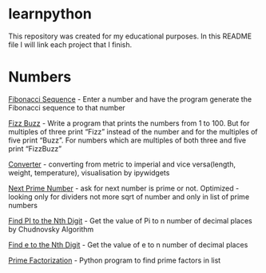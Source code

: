# learnpython
This repository was created for my educational purposes. In this README file I will link each project that I finish. 
# Numbers

[Fibonacci Sequence](https://github.com/mufteevir/learnpython/blob/master/Numbers/fibonacci_sequence.py) - Enter a number and have the program generate the Fibonacci sequence to that number

[Fizz Buzz](https://github.com/mufteevir/learnpython/blob/master/Text/fizz_buzz.py) - Write a program that prints the numbers from 1 to 100. But for multiples of three print “Fizz” instead of the number and for the multiples of five print “Buzz”. For numbers which are multiples of both three and five print “FizzBuzz”

[Converter](https://github.com/mufteevir/learnpython/tree/master/Numbers/Converter%20to%20US%20units%20ipywidgets) - converting from metric to imperial and vice versa(length, weight, temperature), visualisation by ipywidgets

[Next Prime Number](https://github.com/mufteevir/learnpython/blob/master/Numbers/next_prime_number.py) - ask for next number is prime or not. Optimized - looking only for dividers not more sqrt of number and only in list of prime numbers

[Find PI to the Nth Digit](https://github.com/mufteevir/learnpython/blob/master/Numbers/Find%20PI%20to%20the%20Nth%20Digit.py) - Get the value of Pi to n number of decimal places by Chudnovsky Algorithm

[Find e to the Nth Digit](https://github.com/mufteevir/learnpython/blob/master/Numbers/Find%20e%20to%20the%20Nth%20Digit.py) - Get the value of e to n number of decimal places

[Prime Factorization](https://github.com/mufteevir/learnpython/blob/master/Numbers/Prime%20Factorization.py) - Python program to find prime factors in list
